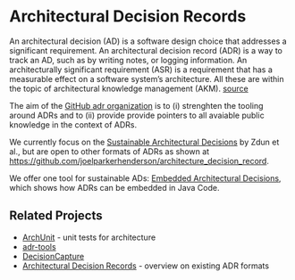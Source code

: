 # Architectural Decision Records

An architectural decision (AD) is a software design choice that addresses a significant requirement.
An architectural decision record (ADR) is a way to track an AD, such as by writing notes, or logging information.
An architecturally significant requirement (ASR) is a requirement that has a measurable effect on a software system’s architecture.
All these are within the topic of architectural knowledge management (AKM). [source](https://github.com/joelparkerhenderson/architecture_decision_record/blob/01cc3c801b1cc61f82391a0a08986e4145e21c56/README.md)

The aim of the [GitHub adr organization](http://github.com/adr) is to
(i) strenghten the tooling around ADRs and to
(ii) provide provide pointers to all avaiable public knowledge in the context of ADRs.

We currently focus on the [Sustainable Architectural Decisions](https://www.infoq.com/articles/sustainable-architectural-design-decisions) by Zdun et al., but are open to other formats of ADRs as shown at <https://github.com/joelparkerhenderson/architecture_decision_record>.

We offer one tool for sustainable ADs: [Embedded Architectural Decisions](https://github.com/adr/embedded-adl), which shows how ADRs can be embedded in Java Code.

## Related Projects

- [ArchUnit](https://github.com/TNG/ArchUnit) - unit tests for architecture
- [adr-tools](https://github.com/npryce/adr-tools)
- [DecisionCapture](https://github.com/schubmat/DecisionCapture)
- [Architectural Decision Records](https://github.com/joelparkerhenderson/architecture_decision_record) - overview on existing ADR formats
